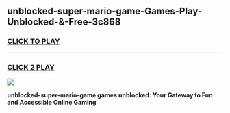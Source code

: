 
## unblocked-super-mario-game-Games-Play-Unblocked-&-Free-3c868
<h3>
<a href="https://premium76.site?title=unblocked-super-mario-game&ref=24A">CLICK TO PLAY</a></h3>
<hr>

<h3>
<a href="https://premium76.site?title=unblocked-super-mario-game&ref=24A">CLICK 2 PLAY</a>
  
</h3>

<a href="https://premium76.site?title=unblocked-super-mario-game&ref=24A"><img src="https://clearcache.store/games.png"></a>


**unblocked-super-mario-game games unblocked: Your Gateway to Fun and Accessible Online Gaming**
